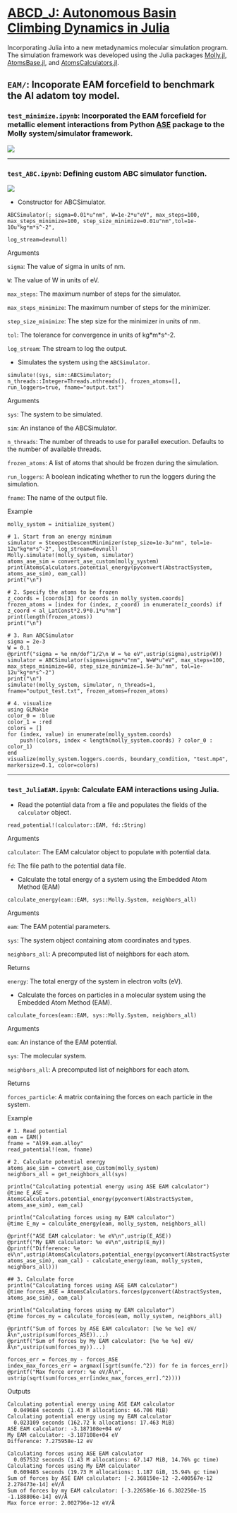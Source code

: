 # [ABCD_J: Autonomous Basin Climbing Dynamics in Julia](https://github.com/ch-tung/ABCD_J.git)

Incorporating Julia into a new metadynamics molecular simulation program. The simulation framework was developed using the Julia packages [Molly.jl](https://github.com/JuliaMolSim/Molly.jl.git), [AtomsBase.jl](https://github.com/JuliaMolSim/AtomsBase.jl.git), and [AtomsCalculators.jl](https://github.com/JuliaMolSim/AtomsCalculators.jl).

## `EAM/`: Incoporate EAM forcefield to benchmark the Al adatom toy model.

### `test_minimize.ipynb`: Incorporated the EAM forcefield for metallic element interactions from Python [ASE](https://gitlab.com/ase/ase.git) package to the Molly system/simulator framework.

![](https://github.com/ch-tung/ABCD_J/blob/d94d2efdf2ac7988aea6161c3682c5a385521688/EAM.png?raw=true)

---

### `test_ABC.ipynb`: Defining custom ABC simulator function.

![](https://github.com/ch-tung/ABCD_J/blob/7fe5081cf97966e08ad64c2363283cd5736bd206/ABC.png?raw=true)

- Constructor for ABCSimulator.

`ABCSimulator(; sigma=0.01*u"nm", W=1e-2*u"eV", max_steps=100, max_steps_minimize=100, step_size_minimize=0.01u"nm",tol=1e-10u"kg*m*s^-2",`

`log_stream=devnull)`

Arguments

`sigma`: The value of sigma in units of nm.

`W`: The value of W in units of eV.

`max_steps`: The maximum number of steps for the simulator.

`max_steps_minimize`: The maximum number of steps for the minimizer.

`step_size_minimize`: The step size for the minimizer in units of nm.

`tol`: The tolerance for convergence in units of kg\*m\*s^-2.

`log_stream`: The stream to log the output.

- Simulates the system using the `ABCSimulator`.

`simulate!(sys, sim::ABCSimulator; n_threads::Integer=Threads.nthreads(), frozen_atoms=[], run_loggers=true, fname="output.txt")`

Arguments

`sys`: The system to be simulated.

`sim`: An instance of the ABCSimulator.

`n_threads`: The number of threads to use for parallel execution. Defaults to the number of available threads.

`frozen_atoms`: A list of atoms that should be frozen during the simulation.

`run_loggers`: A boolean indicating whether to run the loggers during the simulation.

`fname`: The name of the output file.

Example

```
molly_system = initialize_system()

# 1. Start from an energy minimum
simulator = SteepestDescentMinimizer(step_size=1e-3u"nm", tol=1e-12u"kg*m*s^-2", log_stream=devnull)
Molly.simulate!(molly_system, simulator)
atoms_ase_sim = convert_ase_custom(molly_system)
print(AtomsCalculators.potential_energy(pyconvert(AbstractSystem, atoms_ase_sim), eam_cal))
print("\n")

# 2. Specify the atoms to be frozen
z_coords = [coords[3] for coords in molly_system.coords]
frozen_atoms = [index for (index, z_coord) in enumerate(z_coords) if z_coord < al_LatConst*2.9*0.1*u"nm"]
print(length(frozen_atoms))
print("\n")

# 3. Run ABCSimulator
sigma = 2e-3
W = 0.1
@printf("sigma = %e nm/dof^1/2\n W = %e eV",ustrip(sigma),ustrip(W))
simulator = ABCSimulator(sigma=sigma*u"nm", W=W*u"eV", max_steps=100, max_steps_minimize=60, step_size_minimize=1.5e-3u"nm", tol=1e-12u"kg*m*s^-2")
print("\n")
simulate!(molly_system, simulator, n_threads=1, fname="output_test.txt", frozen_atoms=frozen_atoms)

# 4. visualize
using GLMakie
color_0 = :blue
color_1 = :red
colors = []
for (index, value) in enumerate(molly_system.coords)
    push!(colors, index < length(molly_system.coords) ? color_0 : color_1)
end
visualize(molly_system.loggers.coords, boundary_condition, "test.mp4", markersize=0.1, color=colors)
```

---

### `test_JuliaEAM.ipynb`: Calculate EAM interactions using Julia.

- Read the potential data from a file and populates the fields of the `calculator` object.

`read_potential!(calculator::EAM, fd::String)`

Arguments

`calculator`: The EAM calculator object to populate with potential data.

`fd`: The file path to the potential data file.

- Calculate the total energy of a system using the Embedded Atom Method (EAM)

`calculate_energy(eam::EAM, sys::Molly.System, neighbors_all)`

Arguments

`eam`: The EAM potential parameters.

`sys`: The system object containing atom coordinates and types.

`neighbors_all`: A precomputed list of neighbors for each atom.

Returns

`energy`: The total energy of the system in electron volts (eV).

- Calculate the forces on particles in a molecular system using the Embedded Atom Method (EAM).

`calculate_forces(eam::EAM, sys::Molly.System, neighbors_all)`

Arguments

`eam`: An instance of the EAM potential.

`sys`: The molecular system.

`neighbors_all`: A precomputed list of neighbors for each atom.

Returns

`forces_particle`: A matrix containing the forces on each particle in the system.

Example

```
# 1. Read potential
eam = EAM()
fname = "Al99.eam.alloy"
read_potential!(eam, fname)

# 2. Calculate potential energy
atoms_ase_sim = convert_ase_custom(molly_system)
neighbors_all = get_neighbors_all(sys)

println("Calculating potential energy using ASE EAM calculator")
@time E_ASE = AtomsCalculators.potential_energy(pyconvert(AbstractSystem, atoms_ase_sim), eam_cal)

println("Calculating forces using my EAM calculator")
@time E_my = calculate_energy(eam, molly_system, neighbors_all)

@printf("ASE EAM calculator: %e eV\n",ustrip(E_ASE))
@printf("My EAM calculator: %e eV\n",ustrip(E_my))
@printf("Difference: %e eV\n",ustrip(AtomsCalculators.potential_energy(pyconvert(AbstractSystem, atoms_ase_sim), eam_cal) - calculate_energy(eam, molly_system, neighbors_all)))

## 3. Calculate force
println("Calculating forces using ASE EAM calculator")
@time forces_ASE = AtomsCalculators.forces(pyconvert(AbstractSystem, atoms_ase_sim), eam_cal)

println("Calculating forces using my EAM calculator")
@time forces_my = calculate_forces(eam, molly_system, neighbors_all)

@printf("Sum of forces by ASE EAM calculator: [%e %e %e] eV/Å\n",ustrip(sum(forces_ASE))...)
@printf("Sum of forces by My EAM calculator: [%e %e %e] eV/Å\n",ustrip(sum(forces_my))...)

forces_err = forces_my - forces_ASE
index_max_forces_err = argmax([sqrt(sum(fe.^2)) for fe in forces_err])
@printf("Max force error: %e eV/Å\n", ustrip(sqrt(sum(forces_err[index_max_forces_err].^2))))
```

Outputs

```
Calculating potential energy using ASE EAM calculator
  0.049684 seconds (1.43 M allocations: 66.706 MiB)
Calculating potential energy using my EAM calculator
  0.023109 seconds (162.72 k allocations: 17.463 MiB)
ASE EAM calculator: -3.187108e+04 eV
My EAM calculator: -3.187108e+04 eV
Difference: 7.275958e-12 eV

Calculating forces using ASE EAM calculator
  0.057532 seconds (1.43 M allocations: 67.147 MiB, 14.76% gc time)
Calculating forces using My EAM calculator
  0.609485 seconds (19.73 M allocations: 1.187 GiB, 15.94% gc time)
Sum of forces by ASE EAM calculator: [-2.368150e-12 -2.400567e-12 2.278473e-14] eV/Å
Sum of forces by my EAM calculator: [-3.226586e-16 6.302250e-15 -1.188806e-14] eV/Å
Max force error: 2.002796e-12 eV/Å
```
